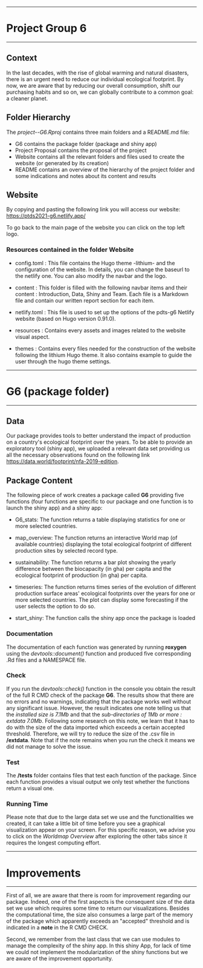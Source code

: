 -----------------
# Project Group 6
-----------------

## Context

In the last decades, with the rise of global warming and natural disasters, there is an urgent need to reduce our individual ecological footprint. By now, we are aware that by reducing our overall consumption, shift our purchasing habits and so on, we can globally contribute to a common goal: a cleaner planet.

## Folder Hierarchy

The *project--G6.Rproj* contains three main folders and a README.md file:

* G6 contains the package folder (package and shiny app)
* Project Proposal contains the proposal of the project
* Website contains all the relevant folders and files used to create the website (or generated by its creation)
* README contains an overview of the hierarchy of the project folder and some indications and notes about its content and results

## Website 

By copying and pasting the following link you will access our website: https://ptds2021-g6.netlify.app/

To go back to the main page of the website you can click on the top left logo. 

### Resources contained in the folder Website

* config.toml : This file contains the Hugo theme -lithium- and the configuration of the website. In details, you can change the baseurl to the netlify one. You can also modify the navbar and the logo. 

* content : This folder is filled with the following navbar items and their content : Introduction, Data, Shiny and Team. Each file is a Markdown file and contain our written report section for each item.

* netlify.toml : This file is used to set up the options of the pdts-g6 Netlify website (based on Hugo version 0.91.0).

* resources : Contains every assets and images related to the website visual aspect.

* themes : Contains every files needed for the construction of the website following the lithium Hugo theme. It also contains example to guide the user through the hugo theme settings.


----------------------
# G6 (package folder)
----------------------

## Data

Our package provides tools to better understand the impact of production on a country's ecological footprint over the years. To be able to provide an exploratory tool (shiny app), we uploaded a relevant data set providing us all the necessary observations found on the following link https://data.world/footprint/nfa-2019-edition. 

## Package Content

The following piece of work creates a package called **G6** providing five functions (four functions are specific to our package  and one function is to launch the shiny app) and a shiny app:

* G6_stats: The function returns a table displaying statistics for one or more selected countries. 

* map_overview: The function returns an interactive World map (of available countries) displaying the total ecological footprint of different production sites by selected record type. 

* sustainability: The function returns a bar plot showing the yearly difference between the biocapacity (in gha) per capita and the ecological footprint of production (in gha) per capita.

* timeseries: The function returns times series of the evolution of different production surface areas' ecological footprints over the years for one or more selected countries. The plot can display some forecasting if the user selects the option to do so.

* start_shiny: The function calls the shiny app once the package is loaded

### Documentation

The documentation of each function was generated by running **roxygen** using the *devtools::document()* function and produced five corresponding .Rd files and a NAMESPACE file. 

### Check

If you run the *devtools::check()* function in the console you obtain the result of the full R CMD check of the package **G6**. The results show that there are no errors and no warnings, indicating that the package works well without any significant issue. However, the result indicates one note telling us that the *installed size is 7.1Mb* and that the *sub-directories of 1Mb or more : extdata 7.0Mb*. Following some research on this note, we learn that it has to do with the size of the data imported which exceeds a certain accepted threshold. Therefore, we will try to reduce the size of the .csv file in **/extdata**. Note that if the note remains when you run the check it means we did not manage to solve the issue. 

### Test

The **/tests** folder contains files that test each function of the package. Since each function provides a visual output we only test whether the functions return a visual one. 

### Running Time

Please note that due to the large data set we use and the functionalities we created, it can take a little bit of time before you see a graphical visualization appear on your screen. For this specific reason, we advise you to click on the *Worldmap Overview* after exploring the other tabs since it requires the longest computing effort. 

--------------
# Improvements
--------------

First of all, we are aware that there is room for improvement regarding our package. Indeed, one of the first aspects is the consequent size of the data set we use which requires some time to return our visualizations. Besides the computational time, the size also consumes a large part of the memory of the package which apparently exceeds an "accepted" threshold and is indicated in a **note** in the R CMD CHECK. 

Second, we remember from the last class that we can use modules to manage the complexity of the shiny app. In this shiny App, for lack of time we could not implement the modularization of the shiny functions but we are aware of the improvement opportunity.




